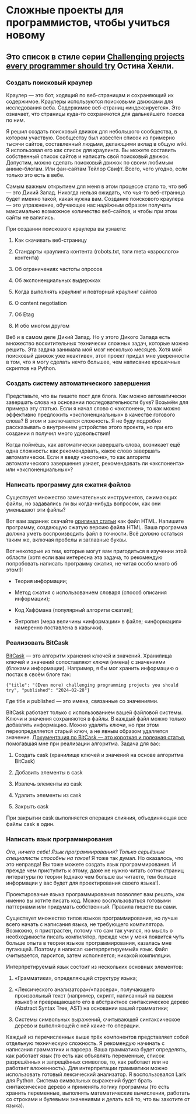 # Сложные проекты для программистов, чтобы учиться новому

## Это список в стиле серии [Challenging projects every programmer should try](https://austinhenley.com/blog/morechallengingprojects.html) Остина Хенли.

### Создать поисковый краулер

Краулер — это бот, ходящий по веб-страницам и сохраняющий их содержимое. Краулеры используются поисковыми движками для исследования веба. Содержимое веб-страниц «индексируется». Это означает, что страницы куда-то сохраняются для дальнейшего поиска по ним.

Я решил создать поисковый движок для небольшого сообщества, в котором участвую. Сообществу был известен список из примерно тысячи сайтов, составленный людьми, делающими вклад в общую wiki. Я использовал его как список для краулинга. Вы можете составить собственный список сайтов и написать свой поисковый движок. Допустим, можно сделать поисковый движок по своим любимым аниме-блогам. Или фан-сайтам Тейлор Свифт. Всего, чего угодно, если только это есть в вебе.

Самым важным открытием для меня в этом процессе стало то, что веб — это Дикий Запад. Никогда нельзя ожидать, что чья-то веб-страница будет именно такой, какая нужна вам. Создание поискового краулера — это упражнение, обучающее нас надёжным образом получать максимально возможное количество веб-сайтов, и чтобы при этом сайты не валились.

При создании поискового краулера вы узнаете:

1. Как скачивать веб-страницу

2. Стандарты краулинга контента (robots.txt, тэги meta «взрослого» контента)

3. Об ограничениях частоты опросов

4. Об экспоненциальных выдержках

5. Когда выполнять краулинг и повторный краулинг сайтов

6. О content negotiation

7. Об Etag

8. И обо многом другом

Веб и в самом деле Дикий Запад. Но у этого Дикого Запада есть множество восхитительных технически сложных задач, которые можно решить. Эта задача занимала мой мозг несколько месяцев. Хотя мой поисковый движок уже неактивен, этот проект придал мне уверенности в том, что я могу сделать нечто большее, чем написание крошечных скриптов на Python.

### Создать систему автоматического завершения

Представьте, что вы пишете пост для блога. Как можно автоматически завершать слова на основании последовательности букв? Возьмём для примера эту статью. Если я начал слово с «экспонен», то как можно эффективно предложить «экспоненциальных» в качестве готового слова? В этом и заключается сложность. Я не буду подробно рассказывать о внутреннем устройстве этого проекта, но при его создании я получил много удовольствия!

Когда поймёшь, как автоматически завершать слова, возникает ещё одна сложность: как рекомендовать, какое слово завершать автоматически. Если я введу «экспоне», то как алгоритм автоматического завершения узнает, рекомендовать ли «экспонента» или «экспоненциальных»?

### Нaписать программу для сжатия файлов

Существует множество замечательных инструментов, сжимающих файлы, но задавались ли вы когда-нибудь вопросом, как они уменьшают эти файлы?

Вот вам задание: скачайте [оригинал статьи](https://jamesg.blog/2024/02/28/programming-projects/) как файл HTML. Напишите программу, создающую сжатую версию файла HTML. Ваша программа должна уметь воспроизводить файл в точности. Всё должно остаться таким же, включая пробелы и заглавные буквы.

Вот некоторые из тем, которые могут вам пригодиться в изучении этой области (хотя если вам интересна эта задача, то рекомендую попробовать написать программу сжатия, не читая особо много об этом!):

* Теория информации;

* Метод сжатия с использованием словаря (способ описания информации);

* Код Хаффмана (популярный алгоритм сжатия);

* Энтропия (мера величины «информации» в файле; «информация» намеренно поставлена в кавычки).

### Реализовать BitCask

[BitCask](https://riak.com/assets/bitcask-intro.pdf) — это алгоритм хранения ключей и значений. Хранилища ключей и значений сопоставляют ключи (имена) с значениями (блоками информации). Например, я бы мог хранить информацию о постах в своём блоге так:

```
{"title": "(Even more) challenging programming projects you should try", "published": "2024-02-28"}
```

Где title и published — это имена, связанные со значениями.

BitCask работает только с использованием вашей файловой системы. Ключи и значения сохраняются в файлы. В каждый файл можно только добавлять информацию. Можно удалять ключи, но при этом переопределяется старый ключ, а не явным образом удаляется значение. [Документация по BitCask — это короткая и полезная статья](https://riak.com/assets/bitcask-intro.pdf), помогавшая мне при реализации алгоритма. Задача для вас:

1. Создать cask (хранилище ключей и значений на основе алгоритма BitCask)

2. Добавить элементы в cask

3. Извлечь элементы из cask

4. Удалить элементы из cask

5. Закрыть cask

При закрытии cask выполняется операция слияния, объединяющая все файлы cask в один.

### Написать язык программирования

*Ого, ничего себе! Язык программирования? Только серьёзные специалисты способны на такое!* Я тоже так думал. Но оказалось, что это неправда! Вы тоже можете создать язык программирования. И прежде чем приступить к этому, даже не нужно читать сотни страниц литературы по теории (однако чем больше вы читаете, тем больше информации у вас будет для проектирования своего языка!).

Проектирование языка программирования позволяет вам решать, как именно вы хотите писать код. Можно воспользоваться готовыми паттернами или придумать собственный. Правила пишете вы сами.

Существует множество типов языков программирования, но лучше всего начать с написания языка, не требующего компилятора. Возможно, я пристрастен, потому что сам так учился, но мысль о необходимости писать компилятор, прежде чем у меня появится чуть больше опыта в теории языков программирования, казалась мне пугающей. Поэтому я написал «интерпретируемый» язык. Файл считывается, парсится, затем исполняется; никакой компиляции.

Интерпретируемый язык состоит из нескольких основных элементов:

1. «Грамматики», определяющей структуру языка;

2. «Лексического анализатора»/«парсера», получающего произвольный текст (например, скрипт, написанный на вашем языке!) и превращающего его в абстрактное синтаксическое дерево (Abstract Syntax Tree, AST) на основании вашей грамматики;

3. Системы символьных выражений, считывающей синтаксическое дерево и выполняющей с ней какие-то операции.

Каждый из перечисленных выше трёх компонентов представляет собой отдельную техническую сложность. Я рекомендую начинать с написания грамматики и парсера. Ваша грамматика будет определять, как работает язык (то есть как объявлять переменные, список разрешённых и запрещённых символов, то, как работает или не работает вложенность). Для интерпретации грамматики можно использовать готовый лексический анализатор. Я воспользовался Lark для Python. Система символьных выражений будет брать синтаксическое дерево и применять логику программы (то есть хранить переменные, выполнять математические вычисления, работать со строками и булевыми значениями и делать всё то, что вы захотите от языка).
